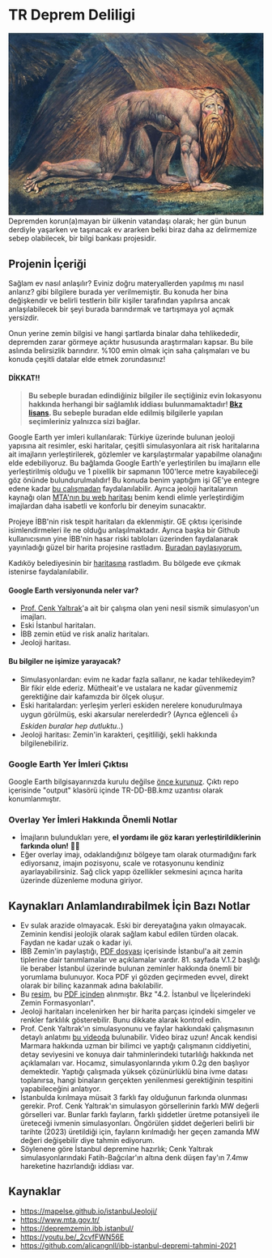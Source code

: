 # TR Deprem Deliligi
![](/William_Blake_-_Nebuchadnezzar.jpg)
 Depremden korun(a)mayan bir ülkenin vatandaşı olarak; her gün bunun derdiyle yaşarken ve taşınacak ev ararken belki biraz daha az delirmemize sebep olabilecek, bir bilgi bankası projesidir.
## Projenin İçeriği
Sağlam ev nasıl anlaşılır? Eviniz doğru materyallerden yapılmış mı nasıl anlarız? gibi bilgilere burada yer verilmemiştir. Bu konuda her bina değişkendir ve belirli testlerin bilir kişiler tarafından yapılırsa ancak anlaşılabilecek bir şeyi burada barındırmak ve tartışmaya yol açmak yersizdir. 

Onun yerine zemin bilgisi ve hangi şartlarda binalar daha tehlikededir, depremden zarar görmeye açıktır hususunda araştırmaları kapsar. Bu bile aslında belirsizlik barındırır. %100 emin olmak için saha çalışmaları ve bu konuda çeşitli datalar elde etmek zorundasınız!
#### **DİKKAT!!**
>**Bu sebeple buradan edindiğiniz bilgiler ile seçtiğiniz evin lokasyonu hakkında herhangi bir sağlamlık iddiası bulunmamaktadır! [Bkz lisans](/LICENSE). Bu sebeple buradan elde edilmiş bilgilerle yapılan seçimleriniz yalnızca sizi bağlar.**

Google Earth yer imleri kullanılarak: Türkiye üzerinde bulunan jeoloji yapısına ait resimler, eski haritalar, çeşitli simulasyonlara ait risk haritalarına ait imajların yerleştirilerek, gözlemler ve karşılaştırmalar yapabilme olanağını elde edebiliyoruz. 
Bu bağlamda Google Earth'e yerleştirilen bu imajların elle yerleştirilmiş olduğu ve 1 pixellik bir sapmanın 100'lerce metre kayabileceği göz önünde bulundurulmalıdır! Bu konuda benim yaptığım işi GE'ye entegre edene kadar [bu çalışmadan](https://mapelse.github.io/istanbulJeoloji/) faydalanılabilir. Ayrıca jeoloji haritalarının kaynağı olan [MTA'nın bu web haritası](http://yerbilimleri.mta.gov.tr/anasayfa.aspx) benim kendi elimle yerleştirdiğim imajlardan daha isabetli ve konforlu bir deneyim sunacaktır.  

Projeye İBB'nin risk tespit haritaları da eklenmiştir. GE çıktısı içerisinde isimlendirmeleri ile ne olduğu anlaşılmaktadır. Ayrıca başka bir Github kullanıcısının yine İBB'nin hasar riski tabloları üzerinden faydalanarak yayınladığı güzel bir harita projesine rastladım. [Buradan paylaşıyorum.](https://github.com/alicangnll/ibb-istanbul-depremi-tahmini-2021)

Kadıköy belediyesinin bir [haritasına](https://webgis.kadikoy.bel.tr/keos/?p=ABIS6_ITRF96) rastladım. Bu bölgede eve çıkmak istenirse faydalanılabilir.

#### Google Earth versiyonunda neler var?
+ [Prof. Cenk Yaltırak](https://www.researchgate.net/profile/Cenk-Yaltirak)'a ait bir çalışma olan yeni nesil sismik simulasyon'un imajları.
+ Eski İstanbul haritaları. 
+ İBB zemin etüd ve risk analiz haritaları.
+ Jeoloji haritası.

#### Bu bilgiler ne işimize yarayacak?
+ Simulasyonlardan: evim ne kadar fazla sallanır, ne kadar tehlikedeyim? Bir fikir elde ederiz. Mütheait'e ve ustalara ne kadar güvenmemiz gerektiğine dair kafamızda bir ölçek oluşur.
+ Eski haritalardan: yerleşim yerleri eskiden nerelere konudurulmaya uygun görülmüş, eski akarsular nerelerdedir? (Ayrıca eğlenceli :+1: *Eskiden buralar hep dutluktu..*)
+ Jeoloji haritası: Zemin'in karakteri, çeşitliliği, şekli hakkında bilgilenebiliriz.

### Google Earth Yer İmleri Çıktısı
Google Earth bilgisayarınızda kurulu değilse [önce kurunuz](https://support.google.com/earth/answer/21955?hl=tr). Çıktı repo içerisinde "output" klasörü içinde TR-DD-BB.kmz uzantısı olarak konumlanmıştır.

### Overlay Yer İmleri Hakkında Önemli Notlar
+ İmajların bulundukları yere, **el yordamı ile göz kararı yerleştirildiklerinin farkında olun!** :frowning_man:
+ Eğer overlay imajı, odaklandığınız bölgeye tam olarak oturmadığını fark ediyorsanız, imajın pozisyonu, scale ve rotasyonunu kendiniz ayarlayabilirsiniz. Sağ click yapıp özellikler sekmesini açınca harita üzerinde düzenleme moduna giriyor.

## Kaynakları Anlamlandırabilmek İçin Bazı Notlar
+ Ev sulak arazide olmayacak. Eski bir dereyatağına yakın olmayacak. Zeminin kendisi jeolojik olarak sağlam kabul edilen türden olacak. Faydan ne kadar uzak o kadar iyi. 
+ İBB Zemin'in paylaştığı, [PDF dosyası](/sources/iSTANBUL-iL-ALANI-JEOLOJiSi-YoNETiCi-oZETi_2013.pdf) içerisinde İstanbul'a ait zemin tiplerine dair tanımlamalar ve açıklamalar vardır. 81. sayfada V.1.2 başlığı ile beraber İstanbul üzerinde bulunan zeminler hakkında önemli bir yorumlama bulunuyor. Koca PDF yi gözden geçirmeden evvel, direkt olarak bir bilinç kazanmak adına bakılabilir. 
+ Bu [resim](/sources/İstanbul-toprak-zemin-harita.JPG), bu [PDF içinden](/sources/İstanbul-Zemin-ve-Ev-fiyatları-ilişkisi.pdf) alınmıştır. Bkz "4.2. İstanbul ve İlçelerindeki Zemin Formasyonları".
+ Jeoloji haritaları incelenirken her bir harita parçası içindeki simgeler ve renkler farklılık gösterebilir. Bunu dikkate alarak kontrol edin.
+ Prof. Cenk Yaltırak'ın simulasyonunu ve faylar hakkındaki çalışmasının detaylı anlatımı [bu videoda](https://youtu.be/_2cvfFWN56E) bulunabilir. Video biraz uzun! Ancak kendisi Marmara hakkında uzman bir bilimci ve yaptığı çalışmanın ciddiyetini, detay seviyesini ve konuya dair tahminlerindeki tutarlılığı hakkında net açıklamaları var. Hocamız, simulasyonlarında yıkım 0.2g den başlıyor demektedir. Yaptığı çalışmada yüksek çözünürlüklü bina ivme datası toplanırsa, hangi binaların gerçekten yenilenmesi gerektiğinin tespitini yapabileceğini anlatıyor.
+ İstanbulda kırılmaya müsait 3 farklı fay olduğunun farkında olunması gerekir. Prof. Cenk Yaltırak'ın simulasyon görsellerinin farklı MW değerli görselleri var. Bunlar farklı fayların, farklı şiddetler üretme potansiyeli ile üreteceği ivmenin simulasyonları. Öngörülen şiddet değerleri belirli bir tarihte (2023) üretildiği için, fayların kırılmadığı her geçen zamanda MW değeri değişebilir diye tahmin ediyorum.
+ Söylenene göre İstanbul depremine hazırlık; Cenk Yaltırak simulasyonlarındaki Fatih-Bağcılar'ın altına denk düşen fay'ın 7.4mw hareketine hazırlandığı iddiası var. 

## Kaynaklar
+ https://mapelse.github.io/istanbulJeoloji/
+ https://www.mta.gov.tr/
+ https://depremzemin.ibb.istanbul/
+ https://youtu.be/_2cvfFWN56E
+ https://github.com/alicangnll/ibb-istanbul-depremi-tahmini-2021